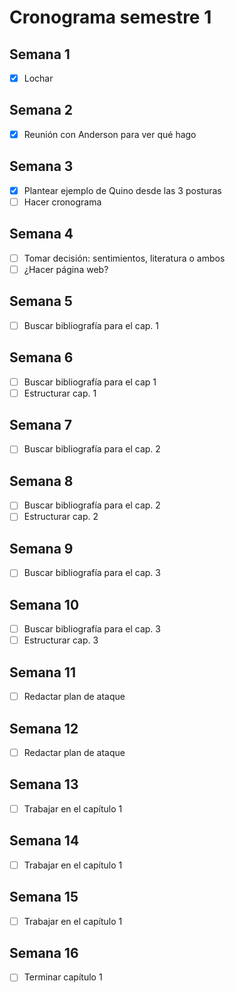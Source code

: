 # Cronograma semestre 1

## Semana 1
-   [X] Lochar

## Semana 2
-   [X] Reunión con Anderson para ver qué hago

## Semana 3
- [X] Plantear ejemplo de Quino desde las 3 posturas
- [ ] Hacer cronograma

## Semana 4
- [ ] Tomar decisión: sentimientos, literatura o ambos
- [ ] ¿Hacer página web?

## Semana 5
- [ ] Buscar bibliografía para el cap. 1

## Semana 6
- [ ] Buscar bibliografía para el cap 1
- [ ] Estructurar cap. 1

## Semana 7
- [ ] Buscar bibliografía para el cap. 2

## Semana 8
- [ ] Buscar bibliografía para el cap. 2
- [ ] Estructurar cap. 2

## Semana 9
- [ ] Buscar bibliografía para el cap. 3

## Semana 10
- [ ] Buscar bibliografía para el cap. 3
- [ ] Estructurar cap. 3

## Semana 11
- [ ] Redactar plan de ataque

## Semana 12
- [ ] Redactar plan de ataque

## Semana 13
- [ ] Trabajar en el capítulo 1

## Semana 14
- [ ] Trabajar en el capítulo 1

## Semana 15
- [ ] Trabajar en el capítulo 1

## Semana 16
- [ ] Terminar capítulo 1
